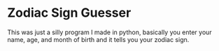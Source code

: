 # Zodiac Sign Guesser 

This was just a silly program I made in python, basically you enter your name, age, and month of birth and it tells you your zodiac sign.
